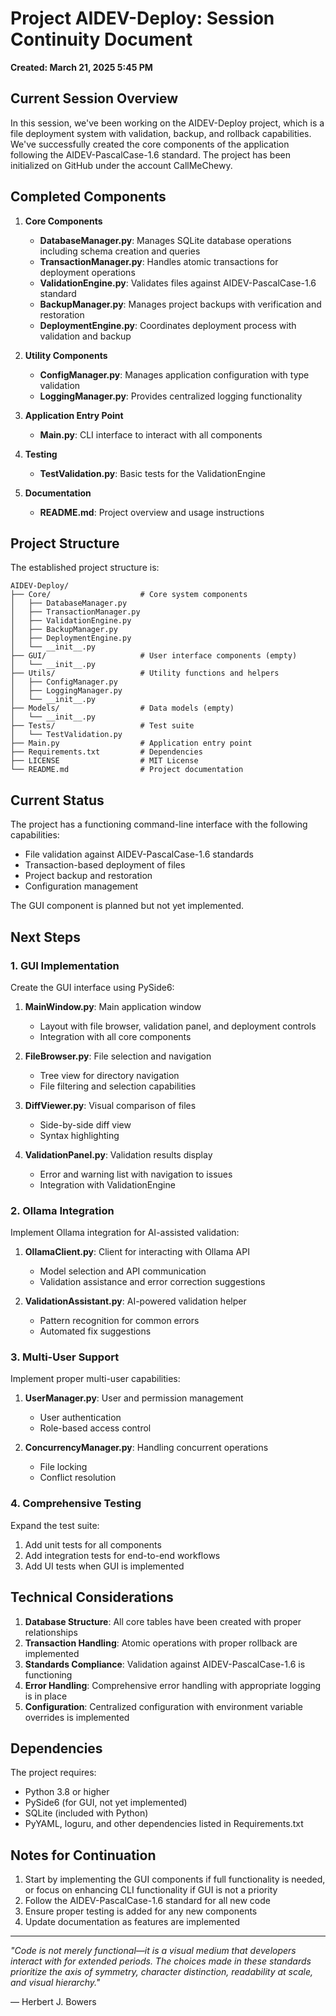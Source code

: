 # Project AIDEV-Deploy: Session Continuity Document

**Created: March 21, 2025 5:45 PM**

## Current Session Overview

In this session, we've been working on the AIDEV-Deploy project, which is a file deployment system with validation, backup, and rollback capabilities. We've successfully created the core components of the application following the AIDEV-PascalCase-1.6 standard. The project has been initialized on GitHub under the account CallMeChewy.

## Completed Components

1. **Core Components**

   - **DatabaseManager.py**: Manages SQLite database operations including schema creation and queries
   - **TransactionManager.py**: Handles atomic transactions for deployment operations
   - **ValidationEngine.py**: Validates files against AIDEV-PascalCase-1.6 standard
   - **BackupManager.py**: Manages project backups with verification and restoration
   - **DeploymentEngine.py**: Coordinates deployment process with validation and backup
2. **Utility Components**

   - **ConfigManager.py**: Manages application configuration with type validation
   - **LoggingManager.py**: Provides centralized logging functionality
3. **Application Entry Point**

   - **Main.py**: CLI interface to interact with all components
4. **Testing**

   - **TestValidation.py**: Basic tests for the ValidationEngine
5. **Documentation**

   - **README.md**: Project overview and usage instructions

## Project Structure

The established project structure is:

```
AIDEV-Deploy/
├── Core/                    # Core system components
│   ├── DatabaseManager.py
│   ├── TransactionManager.py
│   ├── ValidationEngine.py
│   ├── BackupManager.py
│   ├── DeploymentEngine.py
│   └── __init__.py
├── GUI/                     # User interface components (empty)
│   └── __init__.py
├── Utils/                   # Utility functions and helpers
│   ├── ConfigManager.py
│   ├── LoggingManager.py
│   └── __init__.py
├── Models/                  # Data models (empty)
│   └── __init__.py
├── Tests/                   # Test suite
│   └── TestValidation.py
├── Main.py                  # Application entry point
├── Requirements.txt         # Dependencies
├── LICENSE                  # MIT License
└── README.md                # Project documentation
```

## Current Status

The project has a functioning command-line interface with the following capabilities:

- File validation against AIDEV-PascalCase-1.6 standards
- Transaction-based deployment of files
- Project backup and restoration
- Configuration management

The GUI component is planned but not yet implemented.

## Next Steps

### 1. GUI Implementation

Create the GUI interface using PySide6:

1. **MainWindow.py**: Main application window

   - Layout with file browser, validation panel, and deployment controls
   - Integration with all core components
2. **FileBrowser.py**: File selection and navigation

   - Tree view for directory navigation
   - File filtering and selection capabilities
3. **DiffViewer.py**: Visual comparison of files

   - Side-by-side diff view
   - Syntax highlighting
4. **ValidationPanel.py**: Validation results display

   - Error and warning list with navigation to issues
   - Integration with ValidationEngine

### 2. Ollama Integration

Implement Ollama integration for AI-assisted validation:

1. **OllamaClient.py**: Client for interacting with Ollama API

   - Model selection and API communication
   - Validation assistance and error correction suggestions
2. **ValidationAssistant.py**: AI-powered validation helper

   - Pattern recognition for common errors
   - Automated fix suggestions

### 3. Multi-User Support

Implement proper multi-user capabilities:

1. **UserManager.py**: User and permission management

   - User authentication
   - Role-based access control
2. **ConcurrencyManager.py**: Handling concurrent operations

   - File locking
   - Conflict resolution

### 4. Comprehensive Testing

Expand the test suite:

1. Add unit tests for all components
2. Add integration tests for end-to-end workflows
3. Add UI tests when GUI is implemented

## Technical Considerations

1. **Database Structure**: All core tables have been created with proper relationships
2. **Transaction Handling**: Atomic operations with proper rollback are implemented
3. **Standards Compliance**: Validation against AIDEV-PascalCase-1.6 is functioning
4. **Error Handling**: Comprehensive error handling with appropriate logging is in place
5. **Configuration**: Centralized configuration with environment variable overrides is implemented

## Dependencies

The project requires:

- Python 3.8 or higher
- PySide6 (for GUI, not yet implemented)
- SQLite (included with Python)
- PyYAML, loguru, and other dependencies listed in Requirements.txt

## Notes for Continuation

1. Start by implementing the GUI components if full functionality is needed, or focus on enhancing CLI functionality if GUI is not a priority
2. Follow the AIDEV-PascalCase-1.6 standard for all new code
3. Ensure proper testing is added for any new components
4. Update documentation as features are implemented

---

*"Code is not merely functional—it is a visual medium that developers interact with for extended periods. The choices made in these standards prioritize the axis of symmetry, character distinction, readability at scale, and visual hierarchy."*

— Herbert J. Bowers
